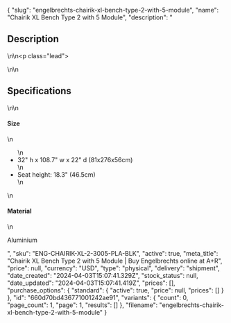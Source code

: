 {
  "slug": "engelbrechts-chairik-xl-bench-type-2-with-5-module",
  "name": "Chairik XL Bench Type 2 with 5 Module",
  "description": "<h2>Description</h2>\n<!-- split -->\n<p class=\"lead\"> </p>\n<!-- split -->\n<h2>Specifications</h2>\n<!-- split -->\n<h4>Size</h4>\n<ul>\n<li>32\" h x 108.7\" w x 22\" d (81x276x56cm)</li>\n<li>Seat height: 18.3\" (46.5cm)</li>\n</ul>\n<h4>Material</h4>\n<p>Aluminium</p>",
  "sku": "ENG-CHAIRIK-XL-2-3005-PLA-BLK",
  "active": true,
  "meta_title": "Chairik XL Bench Type 2 with 5 Module | Buy Engelbrechts online at A+R",
  "price": null,
  "currency": "USD",
  "type": "physical",
  "delivery": "shipment",
  "date_created": "2024-04-03T15:07:41.329Z",
  "stock_status": null,
  "date_updated": "2024-04-03T15:07:41.419Z",
  "prices": [],
  "purchase_options": {
    "standard": {
      "active": true,
      "price": null,
      "prices": []
    }
  },
  "id": "660d70bd436771001242ae91",
  "variants": {
    "count": 0,
    "page_count": 1,
    "page": 1,
    "results": []
  },
  "filename": "engelbrechts-chairik-xl-bench-type-2-with-5-module"
}